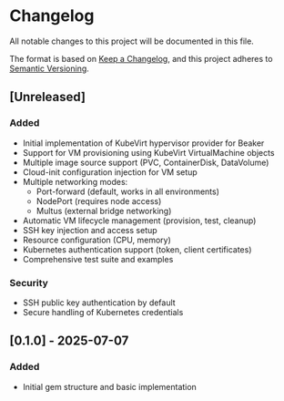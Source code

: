 # Changelog

All notable changes to this project will be documented in this file.

The format is based on [Keep a Changelog](https://keepachangelog.com/en/1.0.0/),
and this project adheres to [Semantic Versioning](https://semver.org/spec/v2.0.0.html).

## [Unreleased]

### Added
- Initial implementation of KubeVirt hypervisor provider for Beaker
- Support for VM provisioning using KubeVirt VirtualMachine objects
- Multiple image source support (PVC, ContainerDisk, DataVolume)
- Cloud-init configuration injection for VM setup
- Multiple networking modes:
  - Port-forward (default, works in all environments)
  - NodePort (requires node access)
  - Multus (external bridge networking)
- Automatic VM lifecycle management (provision, test, cleanup)
- SSH key injection and access setup
- Resource configuration (CPU, memory)
- Kubernetes authentication support (token, client certificates)
- Comprehensive test suite and examples

### Security
- SSH public key authentication by default
- Secure handling of Kubernetes credentials

## [0.1.0] - 2025-07-07

### Added
- Initial gem structure and basic implementation
